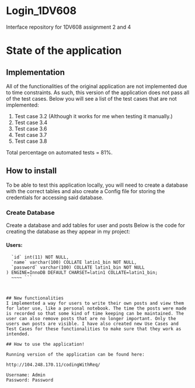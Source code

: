 # Login_1DV608
Interface repository for 1DV608 assignment 2 and 4

# State of the application
## Implementation
All of the functionalities of the original application are not implemented due to time constraints.
As such, this version of the application does not pass all of the test cases.
Below you will see a list of the test cases that are not implemented:
1. Test case 3.2 (Although it works for me when testing it manually.)
2. Test case 3.4
4. Test case 3.6
5. Test case 3.7
6. Test case 3.8

Total percentage on automated tests = 81%.

## How to install

To be able to test this application locally, you will need to create a database with the correct tables and also create a Config file for storing the credentials for accessing said database.

### Create Database
Create a database and add tables for user and posts
Below is the code for creating the database as they appear in my project:

#### Users:

~~~~CREATE TABLE `user` (
  `id` int(11) NOT NULL,
  `name` varchar(100) COLLATE latin1_bin NOT NULL,
  `password` varchar(100) COLLATE latin1_bin NOT NULL
) ENGINE=InnoDB DEFAULT CHARSET=latin1 COLLATE=latin1_bin;
  ~~~~ ``` 



## New functionalities
I implemented a way for users to write their own posts and view them for later use, like a personal notebook. The time the posts were made is recorded so that some kind of time keeping can be maintained. The user can also remove posts that are no longer important. Only the users own posts are visible. I have also created new Use Cases and Test Cases for these functionalities to make sure that they work as intended.

## How to use the application!

Running version of the application can be found here: 

http://104.248.170.11/codingWithReq/

Username: Admin
Password: Password





